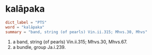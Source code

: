 # kalāpaka

``` toml
dict_label = "PTS"
word = "kalāpaka"
summary = "band, string (of pearls) Vin.ii.315; Mhvs.30, Mhvs"
```

1. a band, string (of pearls) Vin.ii.315; Mhvs.30, Mhvs.67.
2. a bundle, group Ja.i.239.

